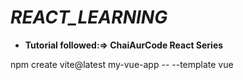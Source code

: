 # *REACT_LEARNING*

* **Tutorial followed:=> ChaiAurCode React Series**

npm create vite@latest my-vue-app -- --template vue